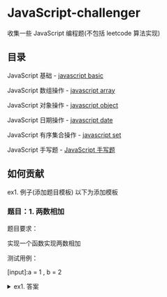 # JavaScript-challenger 

收集一些 JavaScript 编程题(不包括 leetcode 算法实现)

## 目录

JavaScript 基础 - [javascript basic](./questions/basic/README.md)

JavaScript 数组操作 - [javascript array](./questions/array/README.md)

JavaScript 对象操作 - [javascript object](./questions/object/README.md)

JavaScript 日期操作 - [javascript date](./questions/date/README.md)

JavaScript 有序集合操作 - [javascript set](./questions/set/README.md)

JavaScript 手写题 - [JavaScript 手写题](./questions/write/README.md)

## 如何贡献

ex1. 例子(添加题目模板) 以下为添加模板

<!-- 模板如下 -->

### 题目：1. 两数相加

题目要求：

实现一个函数实现两数相加

测试用例：

[input]:a = 1 , b = 2  

[output]:3

<details>
<summary>ex1. 答案</summary>

```js
function add(a,b){
  return a+b
}
```
</details>

<!-- 模板结束 -->
